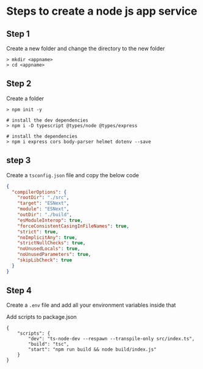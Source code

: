# Steps to create a node js app service

## Step 1
Create a new folder and change the directory to the new folder
```shell
> mkdir <appname>
> cd <appname>
```

## Step 2
Create a folder
```
> npm init -y

# install the dev dependencies
> npm i -D typescript @types/node @types/express

# install the dependencies
> npm i express cors body-parser helmet dotenv --save
```

## step 3
Create a `tsconfig.json` file and copy the below code
```json
{
  "compilerOptions": {
    "rootDir": "./src",
    "target": "ESNext",
    "module": "ESNext",
    "outDir": "./build",
    "esModuleInterop": true,
    "forceConsistentCasingInFileNames": true,
    "strict": true,
    "noImplicitAny": true,
    "strictNullChecks": true,
    "noUnusedLocals": true,
    "noUnusedParameters": true,
    "skipLibCheck": true
  }
}
```

## Step 4
Create a `.env` file and add all your environment variables inside that

Add scripts to package.json
```
{
    "scripts": {
        "dev": "ts-node-dev --respawn --transpile-only src/index.ts",
        "build": "tsc",
        "start": "npm run build && node build/index.js"
    }
}
```
